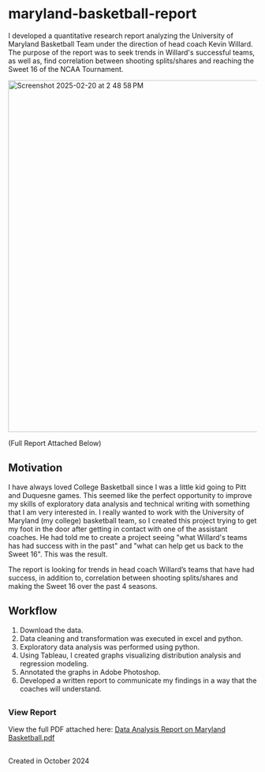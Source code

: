 # maryland-basketball-report

I developed a quantitative research report analyzing the University of Maryland Basketball Team under the direction of head coach Kevin Willard. The purpose of the report was to seek trends in Willard's successful teams, as well as, find correlation between shooting splits/shares and reaching the Sweet 16 of the NCAA Tournament.

<img width="713" alt="Screenshot 2025-02-20 at 2 48 58 PM" src="https://github.com/user-attachments/assets/1927df23-9051-4b2c-b713-ef066f02f34f" />

(Full Report Attached Below)

## Motivation

I have always loved College Basketball since I was a little kid going to Pitt and Duquesne games. This seemed like the perfect opportunity to improve my skills of exploratory data analysis and technical writing with something that I am very interested in. I really wanted to work with the University of Maryland (my college) basketball team, so I created this project trying to get my foot in the door after getting in contact with one of the assistant coaches. He had told me to create a project seeing "what Willard's teams has had success with in the past" and "what can help get us back to the Sweet 16". This was the result.

The report is looking for trends in head coach Willard’s teams that have had success, in addition to, correlation between shooting splits/shares and making the Sweet 16 over the past 4 seasons.

## Workflow
1. Download the data.
2. Data cleaning and transformation was executed in excel and python.
3. Exploratory data analysis was performed using python.
4. Using Tableau, I created graphs visualizing distribution analysis and regression modeling.
5. Annotated the graphs in Adobe Photoshop.
6. Developed a written report to communicate my findings in a way that the coaches will understand.

##

### View Report

View the full PDF attached here:
[Data Analysis Report on Maryland Basketball.pdf](https://github.com/user-attachments/files/18887262/Data.Analysis.Report.on.Maryland.Basketball.pdf)


##

Created in October 2024
